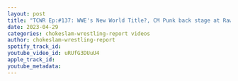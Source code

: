```yaml
---
layout: post
title: "TCWR Ep:#137: WWE's New World Title?, CM Punk back stage at Raw, Trinity Fatu signs with Impact?"
date: 2023-04-29
categories: chokeslam-wrestling-report videos
author: chokeslam-wrestling-report
spotify_track_id: 
youtube_video_id: uRUfG3DUuU4
apple_track_id: 
youtube_metadata: 
---
```

